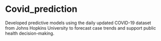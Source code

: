 # Covid_prediction
Developed predictive models using the daily updated COVID-19 dataset from Johns Hopkins University to forecast case trends and support public health decision-making.
